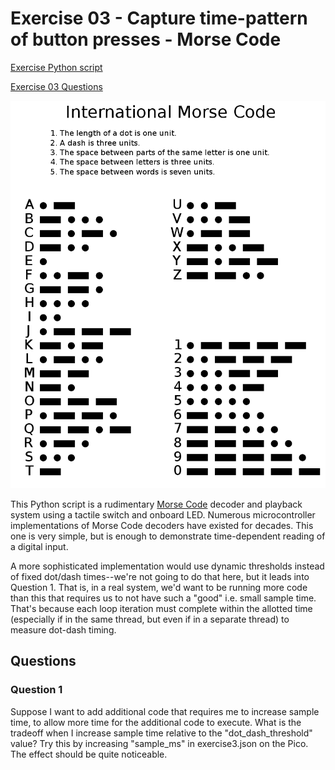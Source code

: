 # Exercise 03 - Capture time-pattern of button presses - Morse Code

[Exercise Python script](./exercise03.py)

[Exercise 03 Questions](#questions)

![Morse code table from https://en.wikipedia.org/wiki/File:International_Morse_Code.svg (public domain)](./morse_code.png)

This Python script is a rudimentary
[Morse Code](https://en.wikipedia.org/wiki/Morse_code)
decoder and playback system using a tactile switch and onboard LED.
Numerous microcontroller implementations of Morse Code decoders have existed for decades.
This one is very simple, but is enough to demonstrate time-dependent reading of a digital input.

A more sophisticated implementation would use dynamic thresholds instead of fixed dot/dash times--we're not going to do that here, but it leads into Question 1.
That is, in a real system, we'd want to be running more code than this that requires us to not have such a "good" i.e. small sample time.
That's because each loop iteration must complete within the allotted time (especially if in the same thread, but even if in a separate thread) to measure dot-dash timing.

## Questions

### Question 1

Suppose I want to add additional code that requires me to increase sample time, to allow more time for the additional code to execute.
What is the tradeoff when I increase sample time relative to the "dot_dash_threshold" value?
Try this by increasing "sample_ms" in exercise3.json on the Pico.
The effect should be quite noticeable.
